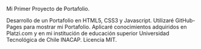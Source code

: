 Mi Primer Proyecto de Portafolio.

Desarrollo de un Portafolio en HTML5, CSS3 y Javascript.
Utilizaré GitHub-Pages para mostrar mi Portafolio.
Aplicaré conocimientos adquiridos en Platzi.com
y en mi institución de educación superior
Universidad Tecnológica de Chile INACAP.
Licencia MIT.